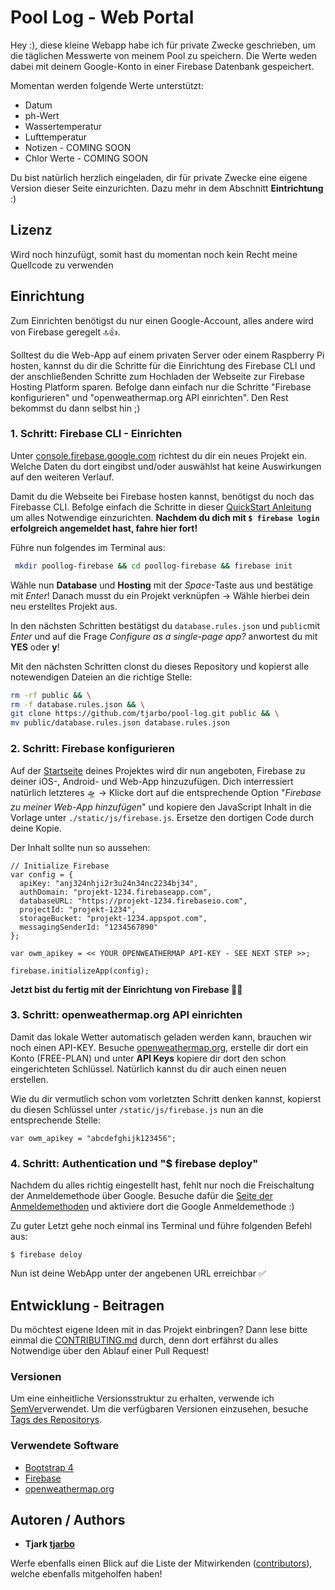# Pool Log - Web Portal

Hey :),
diese kleine Webapp habe ich für private Zwecke geschrieben, um die täglichen Messwerte von meinem Pool zu speichern. Die Werte weden dabei mit deinem Google-Konto in einer Firebase Datenbank gespeichert.

Momentan werden folgende Werte unterstützt:
* Datum
* ph-Wert
* Wassertemperatur
* Lufttemperatur
* Notizen - COMING SOON
* Chlor Werte - COMING SOON

Du bist natürlich herzlich eingeladen, dir für private Zwecke eine eigene Version dieser Seite einzurichten. Dazu mehr in dem Abschnitt **Eintrichtung** :)

## Lizenz

Wird noch hinzufügt, somit hast du momentan noch kein Recht meine Quellcode zu verwenden   


## Einrichtung

Zum Einrichten benötigst du nur einen Google-Account, alles andere wird von Firebase geregelt 🔝👍. 

Solltest du die Web-App auf einem privaten Server oder einem Raspberry Pi hosten, kannst du dir die Schritte für die Einrichtung des Firebase CLI und der anschließenden Schritte zum Hochladen der Webseite zur Firebase Hosting Platform sparen. Befolge dann einfach nur die Schritte "Firebase konfigurieren" und "openweathermap.org API einrichten". Den Rest bekommst du dann selbst hin ;)

### 1. Schritt: Firebase CLI - Einrichten

Unter [console.firebase.google.com](https://console.firebase.google.com) richtest du dir ein neues Projekt ein. Welche Daten du dort eingibst und/oder auswählst hat keine Auswirkungen auf den weiteren Verlauf.

Damit du die Webseite bei Firebase hosten kannst, benötigst du noch das Firebasse CLI. Befolge einfach die Schritte in dieser [QuickStart Anleitung](https://firebase.google.com/docs/hosting/quickstart) um alles Notwendige einzurichten. **Nachdem du dich mit ```$ firebase login``` erfolgreich angemeldet hast, fahre hier fort!**

Führe nun folgendes im Terminal aus:
```bash
 mkdir poollog-firebase && cd poollog-firebase && firebase init
 ```

Wähle nun **Database** und **Hosting** mit der *Space*-Taste aus und bestätige mit *Enter*! Danach musst du ein Projekt verknüpfen -> Wähle hierbei dein neu erstelltes Projekt aus.

In den nächsten Schritten bestätigst du ```database.rules.json``` und ```public```mit *Enter* und auf die Frage *Configure as a single-page app?* anwortest du mit **YES** oder **y**!

Mit den nächsten Schritten clonst du dieses Repository und kopierst alle notewendigen Dateien an die richtige Stelle:
```bash 
rm -rf public && \
rm -f database.rules.json && \
git clone https://github.com/tjarbo/pool-log.git public && \
mv public/database.rules.json database.rules.json
```

### 2. Schritt: Firebase konfigurieren

Auf der [Startseite](https://console.firebase.google.com/project/_/overview) deines Projektes wird dir nun angeboten, Firebase zu deiner iOS-, Android- und Web-App hinzuzufügen. Dich interressiert natürlich letzteres 🛸 -> Klicke dort auf die entsprechende Option "*Firebase zu meiner Web-App hinzufügen*" und kopiere den JavaScript Inhalt in die Vorlage unter ```./static/js/firebase.js```. Ersetze den dortigen Code durch deine Kopie. 

Der Inhalt sollte nun so aussehen:

```JS
// Initialize Firebase
var config = {
  apiKey: "anj324nhji2r3u24n34nc2234bj34",
  authDomain: "projekt-1234.firebaseapp.com",
  databaseURL: "https://projekt-1234.firebaseio.com",
  projectId: "projekt-1234",
  storageBucket: "projekt-1234.appspot.com",
  messagingSenderId: "1234567890"
};

var owm_apikey = << YOUR OPENWEATHERMAP API-KEY - SEE NEXT STEP >>;

firebase.initializeApp(config);
```

**Jetzt bist du fertig mit der Einrichtung von Firebase 🎉🍾**

### 3. Schritt: openweathermap.org API einrichten

Damit das lokale Wetter automatisch geladen werden kann, brauchen wir noch einen API-KEY. Besuche [openweathermap.org](https://openweathermap.org/), erstelle dir dort ein Konto (FREE-PLAN) und unter **API Keys** kopiere dir dort den schon eingerichteten Schlüssel. Natürlich kannst du dir auch einen neuen erstellen.

Wie du dir vermutlich schon vom vorletzten Schritt denken kannst, kopierst du diesen Schlüssel
unter ```/static/js/firebase.js``` nun an die entsprechende Stelle:
```JS
var owm_apikey = "abcdefghijk123456";
```

### 4. Schritt: Authentication und "$ firebase deploy"

Nachdem du alles richtig eingestellt hast, fehlt nur noch die Freischaltung der Anmeldemethode über Google. Besuche dafür die [Seite der Anmeldemethoden](https://console.firebase.google.com/project/_/authentication/providers) und aktiviere dort die Google Anmeldemethode :)

Zu guter Letzt gehe noch einmal ins Terminal und führe folgenden Befehl aus:

```$ firebase deloy```

Nun ist deine WebApp unter der angebenen URL erreichbar ✅


## Entwicklung - Beitragen

Du möchtest eigene Ideen mit in das Projekt einbringen? Dann lese bitte einmal die [CONTRIBUTING.md](https://gist.github.com/PurpleBooth/b24679402957c63ec426) durch, denn dort erfährst du alles Notwendige über den Ablauf einer Pull Request!

### Versionen

Um eine einheitliche Versionsstruktur zu erhalten, verwende ich [SemVer](http://semver.org/)verwendet. Um die verfügbaren Versionen einzusehen, besuche [Tags des Repositorys](https://github.com/tjarbo/Pool-Log/tags).

### Verwendete Software

* [Bootstrap 4](https://getbootstrap.com)
* [Firebase](https://firebase.google.com)
* [openweathermap.org](https://openweathermap.org/)


## Autoren / Authors

* **Tjark [tjarbo](http://www.github/tjarbo)**

Werfe ebenfalls einen Blick auf die Liste der Mitwirkenden ([contributors](https://github.com/tjarbo/Pool-Log/CONTRIBUTORS.md)), welche ebenfalls mitgeholfen haben!